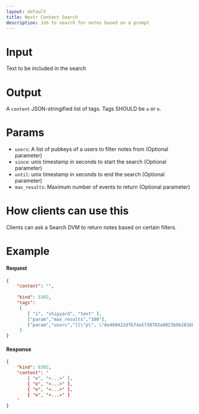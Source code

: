 ```yaml
---
layout: default
title: Nostr Content Search
description: Job to search for notes based on a prompt
---
```


# Input
Text to be included in the search

# Output

A `content` JSON-stringified list of tags. Tags SHOULD be `a` or `e`.

# Params

* `users`: A list of pubkeys of a users to filter notes from (Optional parameter)
* `since`: unix timestamp in seconds to start the search (Optional parameter)
* `until`: unix timestamp in seconds to end the search (Optional parameter)
* `max_results`: Maximum number of events to return (Optional parameter)

# How clients can use this

Clients can ask a Search DVM to return notes based on certain filters. 


# Example

#### Request
```json
{
    "content": "",
         
    "kind": 5302,
    "tags":
     [
        [ "i", "shipyard", "text" ],
        ["param","max_results","100"],
        ["param","users","[[\"p\", \"6e468422dfb74a5738702a8823b9b28168abab8655faacb6853cd0ee15deee93\"]]"]
     ]
}
```

#### Response
```json
{
    "kind": 6302,
    "content": '
        [ "e", "<...>" ],
        [ "e", "<...>" ],
        [ "e", "<...>" ],
        [ "e", "<...>" ]
    '
}
```
